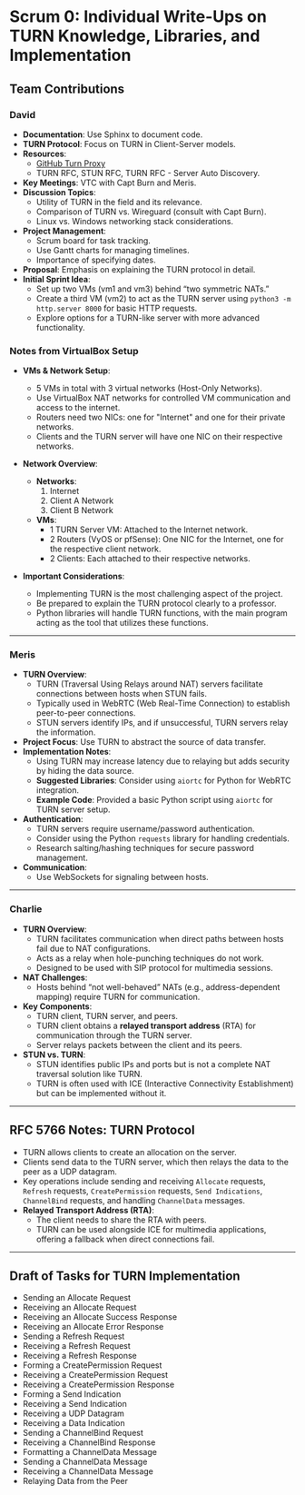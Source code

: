 # Scrum 0: Individual Write-Ups on TURN Knowledge, Libraries, and Implementation

## Team Contributions

### David

- **Documentation**: Use Sphinx to document code.
- **TURN Protocol**: Focus on TURN in Client-Server models.
- **Resources**:
  - [GitHub Turn Proxy](https://github.com/trichimtrich/turnproxy)
  - TURN RFC, STUN RFC, TURN RFC - Server Auto Discovery.
- **Key Meetings**: VTC with Capt Burn and Meris.
- **Discussion Topics**:
  - Utility of TURN in the field and its relevance.
  - Comparison of TURN vs. Wireguard (consult with Capt Burn).
  - Linux vs. Windows networking stack considerations.
- **Project Management**:
  - Scrum board for task tracking.
  - Use Gantt charts for managing timelines.
  - Importance of specifying dates.
- **Proposal**: Emphasis on explaining the TURN protocol in detail.
- **Initial Sprint Idea**:
  - Set up two VMs (vm1 and vm3) behind “two symmetric NATs.”
  - Create a third VM (vm2) to act as the TURN server using `python3 -m http.server 8000` for basic HTTP requests.
  - Explore options for a TURN-like server with more advanced functionality.

### Notes from VirtualBox Setup

- **VMs & Network Setup**:
  - 5 VMs in total with 3 virtual networks (Host-Only Networks).
  - Use VirtualBox NAT networks for controlled VM communication and access to the internet.
  - Routers need two NICs: one for "Internet" and one for their private networks.
  - Clients and the TURN server will have one NIC on their respective networks.

- **Network Overview**:
  - **Networks**:
    1. Internet
    2. Client A Network
    3. Client B Network
  - **VMs**:
    - 1 TURN Server VM: Attached to the Internet network.
    - 2 Routers (VyOS or pfSense): One NIC for the Internet, one for the respective client network.
    - 2 Clients: Each attached to their respective networks.

- **Important Considerations**:
  - Implementing TURN is the most challenging aspect of the project.
  - Be prepared to explain the TURN protocol clearly to a professor.
  - Python libraries will handle TURN functions, with the main program acting as the tool that utilizes these functions.

---

### Meris

- **TURN Overview**:
  - TURN (Traversal Using Relays around NAT) servers facilitate connections between hosts when STUN fails.
  - Typically used in WebRTC (Web Real-Time Connection) to establish peer-to-peer connections.
  - STUN servers identify IPs, and if unsuccessful, TURN servers relay the information.
- **Project Focus**: Use TURN to abstract the source of data transfer.
- **Implementation Notes**:
  - Using TURN may increase latency due to relaying but adds security by hiding the data source.
  - **Suggested Libraries**: Consider using `aiortc` for Python for WebRTC integration.
  - **Example Code**: Provided a basic Python script using `aiortc` for TURN server setup.
- **Authentication**:
  - TURN servers require username/password authentication.
  - Consider using the Python `requests` library for handling credentials.
  - Research salting/hashing techniques for secure password management.
- **Communication**:
  - Use WebSockets for signaling between hosts.

---

### Charlie

- **TURN Overview**:
  - TURN facilitates communication when direct paths between hosts fail due to NAT configurations.
  - Acts as a relay when hole-punching techniques do not work.
  - Designed to be used with SIP protocol for multimedia sessions.
- **NAT Challenges**:
  - Hosts behind “not well-behaved” NATs (e.g., address-dependent mapping) require TURN for communication.
- **Key Components**:
  - TURN client, TURN server, and peers.
  - TURN client obtains a **relayed transport address** (RTA) for communication through the TURN server.
  - Server relays packets between the client and its peers.
- **STUN vs. TURN**:
  - STUN identifies public IPs and ports but is not a complete NAT traversal solution like TURN.
  - TURN is often used with ICE (Interactive Connectivity Establishment) but can be implemented without it.

---

## RFC 5766 Notes: TURN Protocol

- TURN allows clients to create an allocation on the server.
- Clients send data to the TURN server, which then relays the data to the peer as a UDP datagram.
- Key operations include sending and receiving `Allocate` requests, `Refresh` requests, `CreatePermission` requests, `Send Indications`, `ChannelBind` requests, and handling `ChannelData` messages.
- **Relayed Transport Address (RTA)**:
  - The client needs to share the RTA with peers.
  - TURN can be used alongside ICE for multimedia applications, offering a fallback when direct connections fail.

---

## Draft of Tasks for TURN Implementation

- Sending an Allocate Request
- Receiving an Allocate Request
- Receiving an Allocate Success Response
- Receiving an Allocate Error Response
- Sending a Refresh Request
- Receiving a Refresh Request
- Receiving a Refresh Response
- Forming a CreatePermission Request
- Receiving a CreatePermission Request
- Receiving a CreatePermission Response
- Forming a Send Indication
- Receiving a Send Indication
- Receiving a UDP Datagram
- Receiving a Data Indication
- Sending a ChannelBind Request
- Receiving a ChannelBind Response
- Formatting a ChannelData Message
- Sending a ChannelData Message
- Receiving a ChannelData Message
- Relaying Data from the Peer
